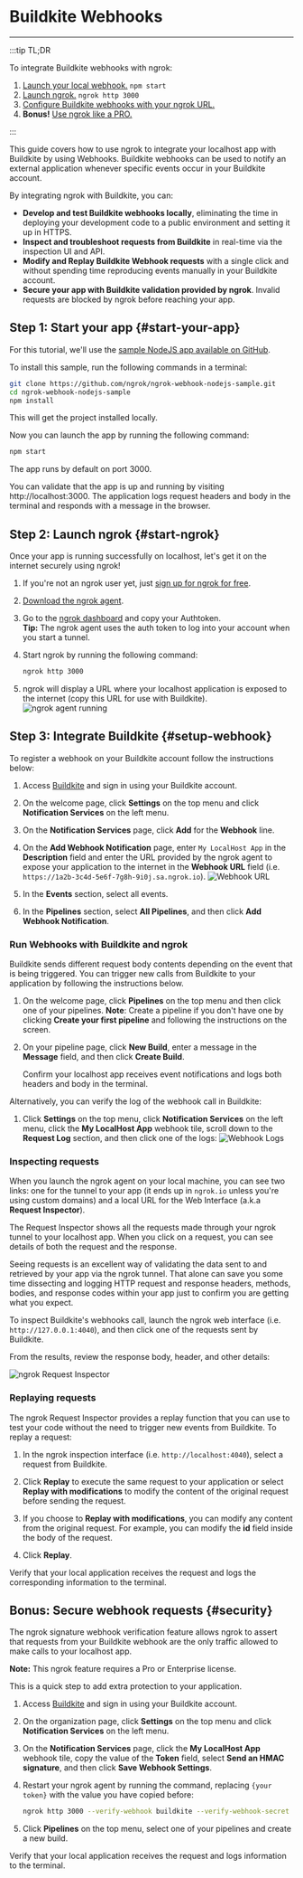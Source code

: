 # Buildkite Webhooks
------------

:::tip TL;DR

To integrate Buildkite webhooks with ngrok:
1. [Launch your local webhook.](#start-your-app) `npm start`
1. [Launch ngrok.](#start-ngrok) `ngrok http 3000`
1. [Configure Buildkite webhooks with your ngrok URL.](#setup-webhook)
1. **Bonus!** [Use ngrok like a PRO.](#security)

:::


This guide covers how to use ngrok to integrate your localhost app with Buildkite by using Webhooks.
Buildkite webhooks can be used to notify an external application whenever specific events occur in your Buildkite account. 

By integrating ngrok with Buildkite, you can:

- **Develop and test Buildkite webhooks locally**, eliminating the time in deploying your development code to a public environment and setting it up in HTTPS.
- **Inspect and troubleshoot requests from Buildkite** in real-time via the inspection UI and API.
- **Modify and Replay Buildkite Webhook requests** with a single click and without spending time reproducing events manually in your Buildkite account.
- **Secure your app with Buildkite validation provided by ngrok**. Invalid requests are blocked by ngrok before reaching your app.


## **Step 1**: Start your app {#start-your-app}

For this tutorial, we'll use the [sample NodeJS app available on GitHub](https://github.com/ngrok/ngrok-webhook-nodejs-sample). 

To install this sample, run the following commands in a terminal:

```bash
git clone https://github.com/ngrok/ngrok-webhook-nodejs-sample.git
cd ngrok-webhook-nodejs-sample
npm install
```

This will get the project installed locally.

Now you can launch the app by running the following command: 

```bash
npm start
```

The app runs by default on port 3000. 

You can validate that the app is up and running by visiting http://localhost:3000. The application logs request headers and body in the terminal and responds with a message in the browser.


## **Step 2**: Launch ngrok {#start-ngrok}

Once your app is running successfully on localhost, let's get it on the internet securely using ngrok! 

1. If you're not an ngrok user yet, just [sign up for ngrok for free](https://ngrok.com/signup).

1. [Download the ngrok agent](https://ngrok.com/download).

1. Go to the [ngrok dashboard](https://dashboard.ngrok.com) and copy your Authtoken. <br />
    **Tip:** The ngrok agent uses the auth token to log into your account when you start a tunnel.
    
1. Start ngrok by running the following command:
    ```bash
    ngrok http 3000
    ```

1. ngrok will display a URL where your localhost application is exposed to the internet (copy this URL for use with Buildkite).
    ![ngrok agent running](/img/integrations/launch_ngrok_tunnel.png)


## **Step 3**: Integrate Buildkite {#setup-webhook}

To register a webhook on your Buildkite account follow the instructions below:

1. Access [Buildkite](https://buildkite.com/) and sign in using your Buildkite account.

1. On the welcome page, click **Settings** on the top menu and click **Notification Services** on the left menu.

1. On the **Notification Services** page, click **Add** for the **Webhook** line.

1. On the **Add Webhook Notification** page, enter `My LocalHost App` in the **Description** field and enter the URL provided by the ngrok agent to expose your application to the internet in the **Webhook URL** field (i.e. `https://1a2b-3c4d-5e6f-7g8h-9i0j.sa.ngrok.io`).
    ![Webhook URL](img/ngrok_url_configuration_buildkite.png)

1. In the **Events** section, select all events.

1. In the **Pipelines** section, select **All Pipelines**, and then click **Add Webhook Notification**.


### Run Webhooks with Buildkite and ngrok

Buildkite sends different request body contents depending on the event that is being triggered.
You can trigger new calls from Buildkite to your application by following the instructions below.

1. On the welcome page, click **Pipelines** on the top menu and then click one of your pipelines.
    **Note**: Create a pipeline if you don't have one by clicking **Create your first pipeline** and following the instructions on the screen.

1. On your pipeline page, click **New Build**, enter a message in the **Message** field, and then click **Create Build**.

    Confirm your localhost app receives event notifications and logs both headers and body in the terminal.

Alternatively, you can verify the log of the webhook call in Buildkite:

1. Click **Settings** on the top menu, click **Notification Services** on the left menu, click the **My LocalHost App** webhook tile, scroll down to the **Request Log** section, and then click one of the logs:
    ![Webhook Logs](img/ngrok_logs_buildkite.png)


### Inspecting requests

When you launch the ngrok agent on your local machine, you can see two links: one for the tunnel to your app (it ends up in `ngrok.io` unless you're using custom domains) and a local URL for the Web Interface (a.k.a **Request Inspector**).

The Request Inspector shows all the requests made through your ngrok tunnel to your localhost app. When you click on a request, you can see details of both the request and the response.

Seeing requests is an excellent way of validating the data sent to and retrieved by your app via the ngrok tunnel. That alone can save you some time dissecting and logging HTTP request and response headers, methods, bodies, and response codes within your app just to confirm you are getting what you expect.

To inspect Buildkite's webhooks call, launch the ngrok web interface (i.e. `http://127.0.0.1:4040`), and then click one of the requests sent by Buildkite.

From the results, review the response body, header, and other details:

![ngrok Request Inspector](img/ngrok_introspection_buildkite_webhooks.png)


### Replaying requests

The ngrok Request Inspector provides a replay function that you can use to test your code without the need to trigger new events from Buildkite. To replay a request:

1. In the ngrok inspection interface (i.e. `http://localhost:4040`), select a request from Buildkite.

1. Click **Replay** to execute the same request to your application or select **Replay with modifications** to modify the content of the original request before sending the request.

1. If you choose to **Replay with modifications**, you can modify any content from the original request. For example, you can modify the **id** field inside the body of the request.

1. Click **Replay**.

Verify that your local application receives the request and logs the corresponding information to the terminal.


## **Bonus**: Secure webhook requests {#security}

The ngrok signature webhook verification feature allows ngrok to assert that requests from your Buildkite webhook are the only traffic allowed to make calls to your localhost app.

**Note:** This ngrok feature requires a Pro or Enterprise license.

This is a quick step to add extra protection to your application.

1. Access [Buildkite](https://buildkite.com/) and sign in using your Buildkite account.

1. On the organization page, click **Settings** on the top menu and click **Notification Services** on the left menu.

1. On the **Notification Services** page, click the **My LocalHost App** webhook tile, copy the value of the **Token** field, select **Send an HMAC signature**, and then click **Save Webhook Settings**.

1. Restart your ngrok agent by running the command, replacing `{your token}` with the value you have copied before:
    ```bash
    ngrok http 3000 --verify-webhook buildkite --verify-webhook-secret {your token}
    ```

1. Click **Pipelines** on the top menu, select one of your pipelines and create a new build.

Verify that your local application receives the request and logs information to the terminal.

